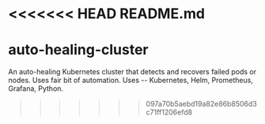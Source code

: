 <<<<<<< HEAD
README.md
=======
# auto-healing-cluster
An auto-healing Kubernetes cluster that detects and recovers failed pods or nodes. Uses fair bit of automation.  Uses -- Kubernetes, Helm, Prometheus, Grafana, Python.
>>>>>>> 097a70b5aebd19a82e86b8506d3c71ff1206efd8
